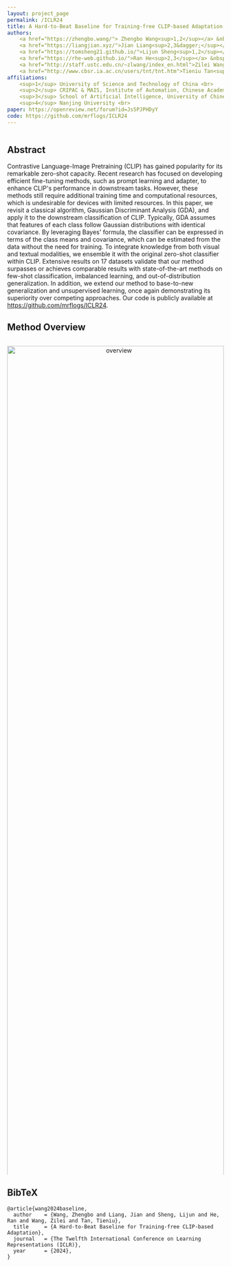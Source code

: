 ```yaml
---
layout: project_page
permalink: /ICLR24
title: A Hard-to-Beat Baseline for Training-free CLIP-based Adaptation
authors: 
    <a href="https://zhengbo.wang/"> Zhengbo Wang<sup>1,2</sup></a> &nbsp;  
    <a href="https://liangjian.xyz/">Jian Liang<sup>2,3&dagger;</sup></a> &nbsp;  
    <a href="https://tomsheng21.github.io/">Lijun Sheng<sup>1,2</sup></a> &nbsp;  
    <a href="https://rhe-web.github.io/">Ran He<sup>2,3</sup></a> &nbsp;  
    <a href="http://staff.ustc.edu.cn/~zlwang/index_en.html">Zilei Wang<sup>1</sup></a> &nbsp;
    <a href="http://www.cbsr.ia.ac.cn/users/tnt/tnt.htm">Tieniu Tan<sup>2,4</sup></a>
affiliations:
    <sup>1</sup> University of Science and Technology of China <br>
    <sup>2</sup> CRIPAC & MAIS, Institute of Automation, Chinese Academy of Sciences <br>
    <sup>3</sup> School of Artificial Intelligence, University of Chinese Academy of Sciences <br>
    <sup>4</sup> Nanjing University <br>
paper: https://openreview.net/forum?id=Js5PJPHDyY
code: https://github.com/mrflogs/ICLR24
---
```


<script src="https://polyfill.io/v3/polyfill.min.js?features=es6"></script>
<script id="MathJax-script" async src="https://cdn.jsdelivr.net/npm/mathjax@3/es5/tex-mml-chtml.js"></script>
<script src="https://polyfill.io/v3/polyfill.min.js?features=es6"></script>
<script id="MathJax-script" async src="https://cdn.jsdelivr.net/npm/mathjax@3/es5/tex-mml-chtml.js"></script>

<!-- <div class="container is-max-desktop"> -->
<div class="columns is-centered has-text-centered">
  <div class="column is-four-fifths">
    <h2 class="title is-3">Abstract</h2>
    <div class="content has-text-justified">
Contrastive Language-Image Pretraining (CLIP) has gained popularity for its remarkable zero-shot capacity. Recent research has focused on developing efficient fine-tuning methods, such as prompt learning and adapter, to enhance CLIP's performance in downstream tasks. However, these methods still require additional training time and computational resources, which is undesirable for devices with limited resources. In this paper, we revisit a classical algorithm, Gaussian Discriminant Analysis (GDA), and apply it to the downstream classification of CLIP. Typically, GDA assumes that features of each class follow Gaussian distributions with identical covariance. By leveraging Bayes' formula, the classifier can be expressed in terms of the class means and covariance, which can be estimated from the data without the need for training. To integrate knowledge from both visual and textual modalities, we ensemble it with the original zero-shot classifier within CLIP. Extensive results on 17 datasets validate that our method surpasses or achieves comparable results with state-of-the-art methods on few-shot classification, imbalanced learning, and out-of-distribution generalization. In addition, we extend our method to base-to-new generalization and unsupervised learning, once again demonstrating its superiority over competing approaches. Our code is publicly available at <a href="https://github.com/mrflogs/ICLR24">https://github.com/mrflogs/ICLR24</a>.
        </div>
    </div>
</div>

<div class="columns is-centered">
  <div class="column is-four-fifths">
    <h2 class="title is-3">Method Overview</h2>
      <div style="text-align: center;">
        <img src="../assets/img/project_page_images/hard_to_beat/architecture.png" class="img-responsive" alt="overview" width="100%" style="margin:auto;padding-top: 1em"/>
      </div>
      <figcaption> <p class="text-justify">
          <span style="font-weight: bold; font-size: larger;">Figure 1. </span>
          <strong>The overview of our training-free method.</strong>
          In our method, we begin by extracting visual features from the training dataset using the CLIP visual encoder. 
          Next, we compute the mean vectors for each class and the shared precision matrix (inverse covariance) using Eq.(\ref{eq:precisionmatrix}).
          Through the Gaussian Discriminate Analysis (GDA), the weight and bias of the classifier can be expressed in terms of the mean vectors and the precision matrix, which can be derived from Eq.(\ref{eq:solution}) 
          <span style="color: red;">(the red formula in the figure.) </span>
          Finally, we enhance our method by ensembling the GDA classifier and the CLIP's zero-shot classifier, integrating the knowledge from visual and textual modalities.
      </p>
      </figcaption>
      <h3 class="title is-4">TL;DR</h3>
      <div class="content has-text-justified">
        <p>
        In this paper, we've revisited Gaussian Discriminate Analysis (GDA) within CLIP and found that it stands out as a hard-to-beat training-free baseline for CLIP-based adaptation, which surpasses previous state-of-the-art training-based and traing-free fine-tuning methods, thanks to its covariance assumption.
        Moreover,  we have expanded its application to include CLIP long-tail classification, base-to-new generalization, and unsupervised learning, showcasing its broad effectiveness.
        </p>
      </div>
      <h3 class="title is-4">Basic Setting</h3>
      <div>
        <p>
        Gaussian Dicriminate Analysis (GDA) is a well-known probability discriminative method in machine learning. 
        Without explicit learning such as gradient descent, GDA obtains the classifier by estimating the mean vectors and the covariance matrix of the data. 
        By utilizing the Bayes Formula, we can obtain the classification weights as follows:
        </p>
      </div>
      <div>
      \[
      \begin{equation}
        \label{eq:solution}
        w_i = \Sigma^{-1}\mu_i, \quad
        b_i = \log p_i - \frac{1}{2}\mu_i^T\Sigma^{-1}\mu_i, \tag{1}
      \end{equation}
      \]
      </div>
      <div>
      \[
      \begin{equation}
      \label{eq:precisionmatrix}
        \widehat{\Sigma^{-1}} = D((N-1)\hat{\Sigma} + tr(\hat{\Sigma})I_D)^{-1}, \tag{2}
      \end{equation}
      \]
      </div>
      <div>
      <p>
      We can further ensemble GDA with the CLIP zero-shot classifier.
      </p>
      </div>
      <div>
      \[
      \begin{equation}
        \label{eq:ensemble}
        logits = x_{test}W_c^T + \alpha (x_{test}W^T + b), \tag{3}
      \end{equation}
      \]
      </div>
      <div>
      <p>
      We apply this formula in CLIP few-shot classification and long-tailed classification. 
      </p>
      </div>
      <h3 class="title is-4">Extention to more scenarios</h3>
      <h4 class="title is-5">Base-to-New Generalization</h4>
      <div>
      For CLIP base-to-new generalization, the model is trained on the base dataset and tested on a new dataset with unseen classes.
      However, our method cannot be directly implemented in the scenario where data for the new classes is unavailable.
      Based on the observation that similar samples have similar statistical information, we propose that our method can be extended to new classes using the KNN algorithm.
      To achieve this, we utilize text embeddings of the new classes to query the training set and select the k nearest neighbors as the synthesized labeled data. 
The process is defined as follows:
      </div>
      <div>
      \[  
      \begin{equation}
        \tilde{\mathcal{D}}_{new} = \bigcup_{i=K+1}^M\{(x, i)|x\in NN^k(t_i, \mathcal{D})\}, \tag{4}
      \end{equation}
      \]
      </div>
      <h4 class="title is-5">Unsupervised Learning</h4>
      <p>
      In the unsupervised learning scenario, we only have the unlabeled data \(\{x_i\}_{i=1}^N\).
      Based on the Gaussian assumption in GDA, the unsupervised data \(\{x_i\}_{i=1}^N\) follow Gaussian mixture distribution.
      In order to maintain the simplicity of our method, we directly employ the EM algorithm for estimating the means and covariance matrix.
      To begin, we initialize the mean vectors and covariance using the zero-shot classifier, assuming equal priors for each Gaussian distribution.
      In the E-step, we calculate the probability of the unlabeled data \(\{x_i\}_{i=1}^N\) as follows:
      </p>
      <div>
      \[
      \begin{equation}
        \gamma_{ik} = \frac{\exp(f_k(x))}{\Sigma_{j=1}^K\exp{(f_j(x_i))}}, \tag{5}
      \end{equation}
      \]
      </div>
      <p>
      for the unlabeled data \(\{x_i\}_{i=1}^N\), and \(f\) is the logit function using Eq.(\ref{eq:ensemble}).
      Moving on to the M-step, we update the mean vectors and covariance matrix using the following formulas:
      </p>
      <div>
      \[
      \begin{equation}
        \mu_k = \frac{\sum_{i=1}^N\gamma_{ik}x_i}{\sum_{i=1}^N\gamma_{ik}}, \quad
        \Sigma =\frac{1}{K}\sum_{k=1}^K\frac{\sum_{i=1}^N\gamma_{ik}(x_i - \mu_k)(x_i - \mu_k)^T}{\sum_{i=1}^N\gamma_{ik}}. \tag{6}
      \end{equation}
      \]
      </div>
      <div>
      <p>
      Subsequently, we update the classifier using Eq.(\ref{eq:solution}) and repeat the EM process until convergence.
      </p>
      </div>
    <h2 class="title is-3">Experiments</h2>
    <h3 class="title is-4">Few-shot Classification</h3>
    <div style="text-align: center;">
      <img src="../assets/img/project_page_images/hard_to_beat/results_on_few_shot_classification.png" class="img-responsive" alt="overview" width="100%" style="margin:auto;padding-top: 1em"/>
    </div>
    <div style="text-align: center;">
      <img src="../assets/img/project_page_images/hard_to_beat/results_on_16_shot_dataset.png" class="img-responsive" alt="overview" width="100%" style="margin:auto;padding-top: 1em"/>
    </div>
    <h3 class="title is-4">Base-to-New Generalization</h3>
    <div style="text-align: center;">
      <img src="../assets/img/project_page_images/hard_to_beat/base_to_new.png" class="img-responsive" alt="overview" width="100%" style="margin:auto;padding-top: 1em"/>
    </div>
    <h3 class="title is-4">Long-tailed Classification</h3>
    <div style="text-align: center;">
      <img src="../assets/img/project_page_images/hard_to_beat/long_tailed.png" class="img-responsive" alt="overview" width="100%" style="margin:auto;padding-top: 1em"/>
    </div>
    <h3 class="title is-4">Unsupervised Learning</h3>
    <div style="text-align: center;">
      <img src="../assets/img/project_page_images/hard_to_beat/unsupervised_learning.png" class="img-responsive" alt="overview" width="100%" style="margin:auto;padding-top: 1em"/>
    </div>
  </div>
</div>




<section class="section" id="BibTeX">
  <div class="container is-max-desktop content">
    <h2 class="title">BibTeX</h2>
    <pre><code>@article{wang2024baseline,
  author    = {Wang, Zhengbo and Liang, Jian and Sheng, Lijun and He, Ran and Wang, Zilei and Tan, Tieniu},
  title     = {A Hard-to-Beat Baseline for Training-free CLIP-based Adaptation},
  journal   = {The Twelfth International Conference on Learning Representations (ICLR)},
  year      = {2024},
}</code></pre>
  </div>
</section>
